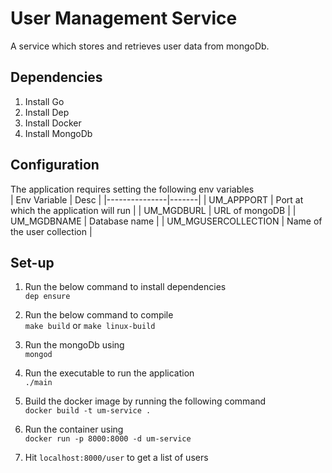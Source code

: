 # User Management Service 

A service which stores and retrieves user data from mongoDb.

## Dependencies  

1. Install Go
2. Install Dep
3. Install Docker
4. Install MongoDb

## Configuration

The application requires setting the following env variables  
| Env Variable | Desc |
|---------------|-------|
| UM_APPPORT | Port at which the application will run | 
| UM_MGDBURL | URL of mongoDB |
| UM_MGDBNAME | Database name |
| UM_MGUSERCOLLECTION | Name of the user collection |

## Set-up

1. Run the below command to install dependencies   
`dep ensure`   

2. Run the below command to compile    
`make build` or `make linux-build`    

3. Run the mongoDb using    
`mongod`

4. Run the executable to run the application  
`./main`

5. Build the docker image by running the following command   
`docker build -t um-service .`

6. Run the container using   
`docker run -p 8000:8000 -d um-service`

7. Hit `localhost:8000/user` to get a list of users
